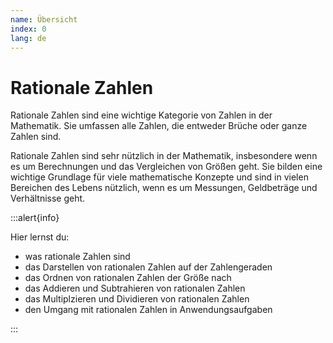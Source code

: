 ```yaml
---
name: Übersicht
index: 0
lang: de
---
```


# Rationale Zahlen

Rationale Zahlen sind eine wichtige Kategorie von Zahlen in der Mathematik. Sie umfassen alle Zahlen, die entweder Brüche oder ganze Zahlen sind.

Rationale Zahlen sind sehr nützlich in der Mathematik, insbesondere wenn es um Berechnungen und das Vergleichen von Größen geht. Sie bilden eine wichtige Grundlage für viele mathematische Konzepte und sind in vielen Bereichen des Lebens nützlich, wenn es um Messungen, Geldbeträge und Verhältnisse geht.

:::alert{info}

Hier lernst du:

- was rationale Zahlen sind
- das Darstellen von rationalen Zahlen auf der Zahlengeraden
- das Ordnen von rationalen Zahlen der Größe nach
- das Addieren und Subtrahieren von rationalen Zahlen
- das Multiplzieren und Dividieren von rationalen Zahlen
- den Umgang mit rationalen Zahlen in Anwendungsaufgaben

:::
